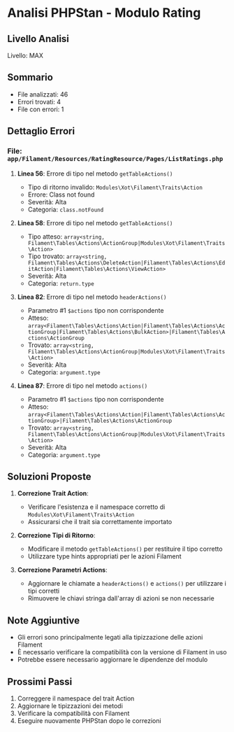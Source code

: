 # Analisi PHPStan - Modulo Rating

## Livello Analisi
Livello: MAX

## Sommario
- File analizzati: 46
- Errori trovati: 4
- File con errori: 1

## Dettaglio Errori

### File: `app/Filament/Resources/RatingResource/Pages/ListRatings.php`

1. **Linea 56**: Errore di tipo nel metodo `getTableActions()`
   - Tipo di ritorno invalido: `Modules\Xot\Filament\Traits\Action`
   - Errore: Class not found
   - Severità: Alta
   - Categoria: `class.notFound`

2. **Linea 58**: Errore di tipo nel metodo `getTableActions()`
   - Tipo atteso: `array<string, Filament\Tables\Actions\ActionGroup|Modules\Xot\Filament\Traits\Action>`
   - Tipo trovato: `array<string, Filament\Tables\Actions\DeleteAction|Filament\Tables\Actions\EditAction|Filament\Tables\Actions\ViewAction>`
   - Severità: Alta
   - Categoria: `return.type`

3. **Linea 82**: Errore di tipo nel metodo `headerActions()`
   - Parametro #1 `$actions` tipo non corrispondente
   - Atteso: `array<Filament\Tables\Actions\Action|Filament\Tables\Actions\ActionGroup|Filament\Tables\Actions\BulkAction>|Filament\Tables\Actions\ActionGroup`
   - Trovato: `array<string, Filament\Tables\Actions\ActionGroup|Modules\Xot\Filament\Traits\Action>`
   - Severità: Alta
   - Categoria: `argument.type`

4. **Linea 87**: Errore di tipo nel metodo `actions()`
   - Parametro #1 `$actions` tipo non corrispondente
   - Atteso: `array<Filament\Tables\Actions\Action|Filament\Tables\Actions\ActionGroup>|Filament\Tables\Actions\ActionGroup`
   - Trovato: `array<string, Filament\Tables\Actions\ActionGroup|Modules\Xot\Filament\Traits\Action>`
   - Severità: Alta
   - Categoria: `argument.type`

## Soluzioni Proposte

1. **Correzione Trait Action**:
   - Verificare l'esistenza e il namespace corretto di `Modules\Xot\Filament\Traits\Action`
   - Assicurarsi che il trait sia correttamente importato

2. **Correzione Tipi di Ritorno**:
   - Modificare il metodo `getTableActions()` per restituire il tipo corretto
   - Utilizzare type hints appropriati per le azioni Filament

3. **Correzione Parametri Actions**:
   - Aggiornare le chiamate a `headerActions()` e `actions()` per utilizzare i tipi corretti
   - Rimuovere le chiavi stringa dall'array di azioni se non necessarie

## Note Aggiuntive
- Gli errori sono principalmente legati alla tipizzazione delle azioni Filament
- È necessario verificare la compatibilità con la versione di Filament in uso
- Potrebbe essere necessario aggiornare le dipendenze del modulo

## Prossimi Passi
1. Correggere il namespace del trait Action
2. Aggiornare le tipizzazioni dei metodi
3. Verificare la compatibilità con Filament
4. Eseguire nuovamente PHPStan dopo le correzioni 